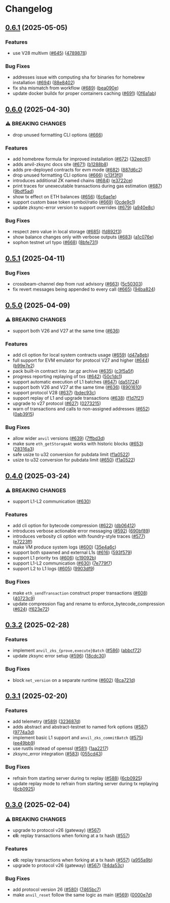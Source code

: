 # Changelog

## [0.6.1](https://github.com/matter-labs/anvil-zksync/compare/v0.6.0...v0.6.1) (2025-05-05)


### Features

* use V28 multivm ([#645](https://github.com/matter-labs/anvil-zksync/issues/645)) ([4789878](https://github.com/matter-labs/anvil-zksync/commit/478987815fa207a336399024809274ebf3b75ea9))


### Bug Fixes

* addresses issue with computing sha for binaries for homebrew installation ([#694](https://github.com/matter-labs/anvil-zksync/issues/694)) ([88e8402](https://github.com/matter-labs/anvil-zksync/commit/88e8402d2fd2c2ce27557147e0b8817225a268ca))
* fix sha mismatch from workflow ([#689](https://github.com/matter-labs/anvil-zksync/issues/689)) ([bea090e](https://github.com/matter-labs/anvil-zksync/commit/bea090ef000ebeaf24ca60223e715e3ef4468e36))
* update docker buildx for proper containers caching ([#691](https://github.com/matter-labs/anvil-zksync/issues/691)) ([0f6a1ab](https://github.com/matter-labs/anvil-zksync/commit/0f6a1abb028a404f77c5913e1bfb134bed4c5063))

## [0.6.0](https://github.com/matter-labs/anvil-zksync/compare/v0.5.1...v0.6.0) (2025-04-30)


### ⚠ BREAKING CHANGES

* drop unused formatting CLI options ([#666](https://github.com/matter-labs/anvil-zksync/issues/666))

### Features

* add homebrew formula for improved installation ([#672](https://github.com/matter-labs/anvil-zksync/issues/672)) ([32eec61](https://github.com/matter-labs/anvil-zksync/commit/32eec6170c3c838d13c88474fb7d68bbe5666876))
* adds anvil-zksync docs site ([#671](https://github.com/matter-labs/anvil-zksync/issues/671)) ([b1288b8](https://github.com/matter-labs/anvil-zksync/commit/b1288b80e19a14bcb0e46d4fd47a5e268ecf2576))
* adds pre-deployed contracts for evm mode ([#682](https://github.com/matter-labs/anvil-zksync/issues/682)) ([887d6c2](https://github.com/matter-labs/anvil-zksync/commit/887d6c2af46d51d74c5dfda9d952ba2a36b9973f))
* drop unused formatting CLI options ([#666](https://github.com/matter-labs/anvil-zksync/issues/666)) ([c13f3f0](https://github.com/matter-labs/anvil-zksync/commit/c13f3f06bee78e2e7b9c094877c159fb691a61ec))
* introduces additional ZK named chains ([#684](https://github.com/matter-labs/anvil-zksync/issues/684)) ([e3722ce](https://github.com/matter-labs/anvil-zksync/commit/e3722ce9fcfba161e2e27cc9a4457d45d3d186b7))
* print traces for unexecutable transactions during gas estimation ([#687](https://github.com/matter-labs/anvil-zksync/issues/687)) ([9bdf5ad](https://github.com/matter-labs/anvil-zksync/commit/9bdf5ad027d88eb573113fcc85841c873ff31d3f))
* show tx effect on ETH balances ([#656](https://github.com/matter-labs/anvil-zksync/issues/656)) ([6c6ae1e](https://github.com/matter-labs/anvil-zksync/commit/6c6ae1e87722fcf8755fbb11e8b1df397a4e806f))
* support custom base token symbol/ratio ([#669](https://github.com/matter-labs/anvil-zksync/issues/669)) ([0cde9c1](https://github.com/matter-labs/anvil-zksync/commit/0cde9c1ca8d6955f3abce59bc1a26b0157dcc43b))
* update zksync-error version to support overrides ([#679](https://github.com/matter-labs/anvil-zksync/issues/679)) ([a940e8c](https://github.com/matter-labs/anvil-zksync/commit/a940e8c68266628204e9296817dec7bd2e21ece8))


### Bug Fixes

* respect zero value in local storage ([#685](https://github.com/matter-labs/anvil-zksync/issues/685)) ([fd892f3](https://github.com/matter-labs/anvil-zksync/commit/fd892f356e391ff06fa7a4e5129486b8c4837053))
* show balance changes only with verbose outputs ([#683](https://github.com/matter-labs/anvil-zksync/issues/683)) ([a1c076e](https://github.com/matter-labs/anvil-zksync/commit/a1c076eb07a48f847b37d30c4920027e09e58ccb))
* sophon testnet url typo ([#668](https://github.com/matter-labs/anvil-zksync/issues/668)) ([8bfe731](https://github.com/matter-labs/anvil-zksync/commit/8bfe7312180c86953318439f5dc9719870a53769))

## [0.5.1](https://github.com/matter-labs/anvil-zksync/compare/v0.5.0...v0.5.1) (2025-04-11)


### Bug Fixes

* crossbeam-channel dep from rust advisory ([#663](https://github.com/matter-labs/anvil-zksync/issues/663)) ([5c50303](https://github.com/matter-labs/anvil-zksync/commit/5c503037d8a07a64a89abf036d4d55344904b5d1))
* fix revert messages being appended to every call ([#665](https://github.com/matter-labs/anvil-zksync/issues/665)) ([94ba824](https://github.com/matter-labs/anvil-zksync/commit/94ba824f0b48e428925ae881b368052672d87abc))

## [0.5.0](https://github.com/matter-labs/anvil-zksync/compare/v0.4.0...v0.5.0) (2025-04-09)


### ⚠ BREAKING CHANGES

* support both V26 and V27 at the same time ([#636](https://github.com/matter-labs/anvil-zksync/issues/636))

### Features

* add cli option for local system contracts usage ([#659](https://github.com/matter-labs/anvil-zksync/issues/659)) ([d47a8eb](https://github.com/matter-labs/anvil-zksync/commit/d47a8ebce7c82c4301b8eefd5380f16d0b954c91))
* full support for EVM emulator for protocol V27 and higher ([#644](https://github.com/matter-labs/anvil-zksync/issues/644)) ([b99e7e2](https://github.com/matter-labs/anvil-zksync/commit/b99e7e2bcc5151e3648a885832102f2d275e7a37))
* pack built-in contract into .tar.gz archive ([#635](https://github.com/matter-labs/anvil-zksync/issues/635)) ([c3f5a5f](https://github.com/matter-labs/anvil-zksync/commit/c3f5a5ff7bad9e0f3ab76a039cff54a61180203a))
* progress reporting replaying of txs ([#642](https://github.com/matter-labs/anvil-zksync/issues/642)) ([50c1dc1](https://github.com/matter-labs/anvil-zksync/commit/50c1dc1dbbd05f6649e53849c68ff794c3764fc2))
* support automatic execution of L1 batches ([#647](https://github.com/matter-labs/anvil-zksync/issues/647)) ([da51724](https://github.com/matter-labs/anvil-zksync/commit/da51724279efa7aefe5bb7da78108489f135679c))
* support both V26 and V27 at the same time ([#636](https://github.com/matter-labs/anvil-zksync/issues/636)) ([8901610](https://github.com/matter-labs/anvil-zksync/commit/890161094098d3c7fe744723ea12d000a92d1b63))
* support protocol V28 ([#637](https://github.com/matter-labs/anvil-zksync/issues/637)) ([bdec93c](https://github.com/matter-labs/anvil-zksync/commit/bdec93c4e96c3b17d6666b547c495be6f42f661d))
* support replay of L1 and upgrade transactions ([#638](https://github.com/matter-labs/anvil-zksync/issues/638)) ([f1d7f21](https://github.com/matter-labs/anvil-zksync/commit/f1d7f215b47d440860af0fcb465fbe61bdd1af7a))
* upgrade to v27 protocol ([#627](https://github.com/matter-labs/anvil-zksync/issues/627)) ([0273215](https://github.com/matter-labs/anvil-zksync/commit/02732158b212a5cb408434b6aa445101de123f21))
* warn of transactions and calls to non-assigned addresses ([#652](https://github.com/matter-labs/anvil-zksync/issues/652)) ([0ab3915](https://github.com/matter-labs/anvil-zksync/commit/0ab3915c3b496c3504b19ae2f815ef28d36906a1))


### Bug Fixes

* allow wider `anvil` versions ([#639](https://github.com/matter-labs/anvil-zksync/issues/639)) ([7ffbd3d](https://github.com/matter-labs/anvil-zksync/commit/7ffbd3d4aa11a3a110430ed0dba3ca6d9082ef73))
* make sure `eth_getStorageAt` works with historic blocks ([#653](https://github.com/matter-labs/anvil-zksync/issues/653)) ([28316a3](https://github.com/matter-labs/anvil-zksync/commit/28316a31724d11d30af1ae9cf5a1ebe5118d0030))
* safe usize to u32 conversion for pubdata limit ([f1a0522](https://github.com/matter-labs/anvil-zksync/commit/f1a05225188026b55cef292e3fb240941cc4c308))
* usize to u32 conversion for pubdata limit ([#650](https://github.com/matter-labs/anvil-zksync/issues/650)) ([f1a0522](https://github.com/matter-labs/anvil-zksync/commit/f1a05225188026b55cef292e3fb240941cc4c308))

## [0.4.0](https://github.com/matter-labs/anvil-zksync/compare/v0.3.2...v0.4.0) (2025-03-24)


### ⚠ BREAKING CHANGES

* support L1-L2 communication ([#630](https://github.com/matter-labs/anvil-zksync/issues/630))

### Features

* add cli option for bytecode compression ([#622](https://github.com/matter-labs/anvil-zksync/issues/622)) ([db06412](https://github.com/matter-labs/anvil-zksync/commit/db0641261a076dee00fcf0468dd22a6e2cf1c073))
* introduces verbose actionable error messaging ([#592](https://github.com/matter-labs/anvil-zksync/issues/592)) ([690bf89](https://github.com/matter-labs/anvil-zksync/commit/690bf897fc3e22eace4b9d16e5b601bb3e35254a))
* introduces verbosity cli option with foundry-style traces ([#577](https://github.com/matter-labs/anvil-zksync/issues/577)) ([e7223ff](https://github.com/matter-labs/anvil-zksync/commit/e7223ffca2a3dd4e9034af13e30121045eaa8c90))
* make VM produce system logs ([#600](https://github.com/matter-labs/anvil-zksync/issues/600)) ([35e4a6c](https://github.com/matter-labs/anvil-zksync/commit/35e4a6c895155c46c4add7ae9f7facf29f0dd3ae))
* support both spawned and external L1s ([#616](https://github.com/matter-labs/anvil-zksync/issues/616)) ([593f579](https://github.com/matter-labs/anvil-zksync/commit/593f57904edecea1a056c34d578f269ba86e56a5))
* support L1 priority txs ([#606](https://github.com/matter-labs/anvil-zksync/issues/606)) ([c19092b](https://github.com/matter-labs/anvil-zksync/commit/c19092b55090279ca117e92a7855312cbfe07f23))
* support L1-L2 communication ([#630](https://github.com/matter-labs/anvil-zksync/issues/630)) ([7e779f7](https://github.com/matter-labs/anvil-zksync/commit/7e779f7cad623eb91b01f90456b1226e6afc1286))
* support L2 to L1 logs ([#605](https://github.com/matter-labs/anvil-zksync/issues/605)) ([9903df9](https://github.com/matter-labs/anvil-zksync/commit/9903df988eae4299dd2749f128b8d5c5d4afcc11))


### Bug Fixes

* make `eth_sendTransaction` construct proper transactions ([#608](https://github.com/matter-labs/anvil-zksync/issues/608)) ([40723c9](https://github.com/matter-labs/anvil-zksync/commit/40723c93cc587bba060a14b8bba005f5fd9e4883))
* update compression flag and rename to enforce_bytecode_compression ([#624](https://github.com/matter-labs/anvil-zksync/issues/624)) ([f623e72](https://github.com/matter-labs/anvil-zksync/commit/f623e722661b7ff7c986fe54b5ad5e45e0a083d5))

## [0.3.2](https://github.com/matter-labs/anvil-zksync/compare/v0.3.1...v0.3.2) (2025-02-28)


### Features

* implement `anvil_zks_{prove,execute}Batch` ([#586](https://github.com/matter-labs/anvil-zksync/issues/586)) ([abbcf72](https://github.com/matter-labs/anvil-zksync/commit/abbcf72d0afbb662b5abbd621b4b959b6849e7ba))
* update zksync error setup ([#596](https://github.com/matter-labs/anvil-zksync/issues/596)) ([18cdc30](https://github.com/matter-labs/anvil-zksync/commit/18cdc3035fb00c9e47998c770331536d782315e3))


### Bug Fixes

* block `net_version` on a separate runtime ([#602](https://github.com/matter-labs/anvil-zksync/issues/602)) ([8ca721d](https://github.com/matter-labs/anvil-zksync/commit/8ca721daaaa6aa58caac9495f14d5db6aa0232ed))

## [0.3.1](https://github.com/matter-labs/anvil-zksync/compare/v0.3.0...v0.3.1) (2025-02-20)


### Features

* add telemetry ([#589](https://github.com/matter-labs/anvil-zksync/issues/589)) ([323687d](https://github.com/matter-labs/anvil-zksync/commit/323687d006decd1bfc88eb9321ef1745b129f7ac))
* adds abstract and abstract-testnet to named fork options ([#587](https://github.com/matter-labs/anvil-zksync/issues/587)) ([9774a3d](https://github.com/matter-labs/anvil-zksync/commit/9774a3d5864435134017c66563d7f209846c8653))
* implement basic L1 support and `anvil_zks_commitBatch` ([#575](https://github.com/matter-labs/anvil-zksync/issues/575)) ([ee49bb9](https://github.com/matter-labs/anvil-zksync/commit/ee49bb9434de823d682a4ba4558ff68f2f095c71))
* use rustls instead of openssl ([#581](https://github.com/matter-labs/anvil-zksync/issues/581)) ([1aa2217](https://github.com/matter-labs/anvil-zksync/commit/1aa22177c8057f740bbc58bc14edb023ad64dc60))
* zksync_error integration ([#583](https://github.com/matter-labs/anvil-zksync/issues/583)) ([055cd43](https://github.com/matter-labs/anvil-zksync/commit/055cd432d07202edfc5550edf86841fe165bdab7))


### Bug Fixes

* refrain from starting server during tx replay ([#588](https://github.com/matter-labs/anvil-zksync/issues/588)) ([6cb0925](https://github.com/matter-labs/anvil-zksync/commit/6cb092567d4fcaf34f5da23e087657e4f4cae9ab))
* update replay mode to refrain from starting server during tx replaying ([6cb0925](https://github.com/matter-labs/anvil-zksync/commit/6cb092567d4fcaf34f5da23e087657e4f4cae9ab))

## [0.3.0](https://github.com/matter-labs/anvil-zksync/compare/v0.2.5...v0.3.0) (2025-02-04)


### ⚠ BREAKING CHANGES

* upgrade to protocol v26 (gateway) ([#567](https://github.com/matter-labs/anvil-zksync/issues/567))
* **cli:** replay transactions when forking at a tx hash ([#557](https://github.com/matter-labs/anvil-zksync/issues/557))

### Features

* **cli:** replay transactions when forking at a tx hash ([#557](https://github.com/matter-labs/anvil-zksync/issues/557)) ([a955a9b](https://github.com/matter-labs/anvil-zksync/commit/a955a9bad062046d17aac47c0c5d86738af3f538))
* upgrade to protocol v26 (gateway) ([#567](https://github.com/matter-labs/anvil-zksync/issues/567)) ([94da53c](https://github.com/matter-labs/anvil-zksync/commit/94da53c8fab17423d7f4280f1df3139ee0d4db95))


### Bug Fixes

* add protocol version 26 ([#580](https://github.com/matter-labs/anvil-zksync/issues/580)) ([7465bc7](https://github.com/matter-labs/anvil-zksync/commit/7465bc7f50de819caf909907d129f5f3e575a159))
* make `anvil_reset` follow the same logic as main ([#569](https://github.com/matter-labs/anvil-zksync/issues/569)) ([0000e7d](https://github.com/matter-labs/anvil-zksync/commit/0000e7ddf3585c395b3e68e57dd29e0e6c294713))
